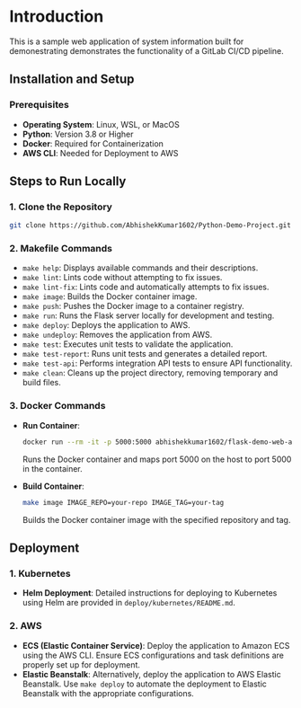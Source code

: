 # Introduction

This is a sample web application of system information built for demonestrating demonstrates the functionality of a GitLab CI/CD pipeline.

## Installation and Setup

### Prerequisites

- **Operating System**: Linux, WSL, or MacOS
- **Python**: Version 3.8 or Higher
- **Docker**: Required for Containerization
- **AWS CLI**: Needed for Deployment to AWS

## Steps to Run Locally

### 1. Clone the Repository

```bash
git clone https://github.com/AbhishekKumar1602/Python-Demo-Project.git
```

### 2. Makefile Commands

- `make help`: Displays available commands and their descriptions.
- `make lint`: Lints code without attempting to fix issues.
- `make lint-fix`: Lints code and automatically attempts to fix issues.
- `make image`: Builds the Docker container image.
- `make push`: Pushes the Docker image to a container registry.
- `make run`: Runs the Flask server locally for development and testing.
- `make deploy`: Deploys the application to AWS.
- `make undeploy`: Removes the application from AWS.
- `make test`: Executes unit tests to validate the application.
- `make test-report`: Runs unit tests and generates a detailed report.
- `make test-api`: Performs integration API tests to ensure API functionality.
- `make clean`: Cleans up the project directory, removing temporary and build files.

### 3. Docker Commands

- **Run Container**:

  ```bash
  docker run --rm -it -p 5000:5000 abhishekkumar1602/flask-demo-web-application:latest
  ```

  Runs the Docker container and maps port 5000 on the host to port 5000 in the container.

- **Build Container**:
  ```bash
  make image IMAGE_REPO=your-repo IMAGE_TAG=your-tag
  ```
  Builds the Docker container image with the specified repository and tag.

## Deployment

### 1. Kubernetes

- **Helm Deployment**: Detailed instructions for deploying to Kubernetes using Helm are provided in `deploy/kubernetes/README.md`.

### 2. AWS

- **ECS (Elastic Container Service)**: Deploy the application to Amazon ECS using the AWS CLI. Ensure ECS configurations and task definitions are properly set up for deployment.
- **Elastic Beanstalk**: Alternatively, deploy the application to AWS Elastic Beanstalk. Use `make deploy` to automate the deployment to Elastic Beanstalk with the appropriate configurations.
